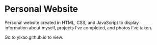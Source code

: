 # Personal Website
Personal website created in HTML, CSS, and JavaScript to display information about myself, projects I've completed, and photos I've taken.

Go to ylkao.github.io to view.
